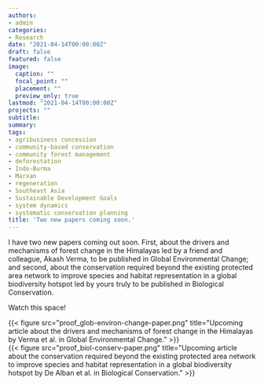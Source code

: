```yaml
---
authors:
- admin
categories:
- Research
date: "2021-04-14T00:00:00Z"
draft: false
featured: false
image:
  caption: ""
  focal_point: ""
  placement: ""
  preview_only: true
lastmod: "2021-04-14T00:00:00Z"
projects: ""
subtitle:
summary:
tags:
- agribusiness concession
- community-based conservation
- community forest management
- deforestation
- Indo-Burma
- Marxan
- regeneration
- Southeast Asia
- Sustainable Development Goals
- system dynamics
- systematic conservation planning
title: 'Two new papers coming soon.'
---
```

I have two new papers coming out soon. First, about the drivers and mechanisms of forest change in the Himalayas led by a friend and colleague, Akash Verma, to be published in Global Environmental Change; and second, about the conservation required beyond the existing protected area network to improve species and habitat representation in a global biodiversity hotspot led by yours truly to be published in Biological Conservation.

Watch this space!

{{< figure src="proof_glob-environ-change-paper.png" title="Upcoming article about the drivers and mechanisms of forest change in the Himalayas by Verma et al. in Global Environmental Change." >}}
</br>
{{< figure src="proof_biol-conserv-paper.png" title="Upcoming article about the conservation required beyond the existing protected area network to improve species and habitat representation in a global biodiversity hotspot by De Alban et al. in Biological Conservation." >}}
